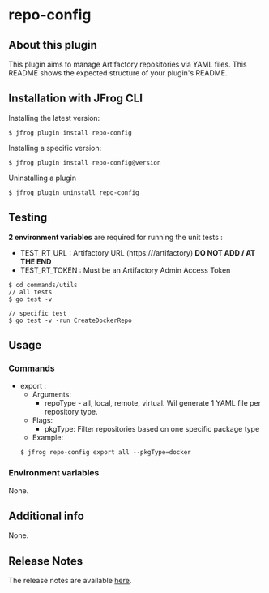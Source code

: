 # repo-config

## About this plugin
This plugin aims to manage Artifactory repositories via YAML files. 
This README shows the expected structure of your plugin's README.

## Installation with JFrog CLI
Installing the latest version:

`$ jfrog plugin install repo-config`

Installing a specific version:

`$ jfrog plugin install repo-config@version`

Uninstalling a plugin

`$ jfrog plugin uninstall repo-config`

## Testing

**2 environment variables** are required for running the unit tests :
* TEST_RT_URL : Artifactory URL (https://<FQDN>/artifactory) **DO NOT ADD / AT THE END**
* TEST_RT_TOKEN : Must be an Artifactory Admin Access Token
````
$ cd commands/utils
// all tests
$ go test -v 

// specific test
$ go test -v -run CreateDockerRepo

````



## Usage
### Commands

* export : 
    - Arguments:
        - repoType - all, local, remote, virtual. Wil generate 1 YAML file per repository type.
    - Flags:
        - pkgType: Filter repositories based on one specific package type
    - Example:
    ```
  $ jfrog repo-config export all --pkgType=docker 
  
  ```

### Environment variables
None.

## Additional info
None.

## Release Notes
The release notes are available [here](RELEASE.md).


